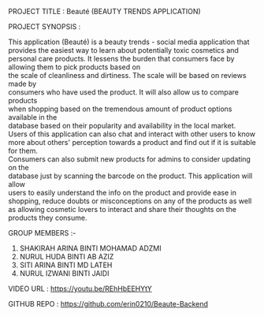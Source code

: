 PROJECT TITLE : Beauté  (BEAUTY TRENDS APPLICATION)

PROJECT SYNOPSIS :

This application (Beauté) is a beauty trends - social media application that provides 
the easiest way to learn about potentially toxic cosmetics and personal care products. 
It lessens the burden that consumers face by allowing them to pick products based on              
the scale of cleanliness and dirtiness. The scale will be based on reviews made by              
consumers who have used the product. It will also allow us to compare products              
when shopping based on the tremendous amount of product options available in the             
database based on their popularity and availability in the local market. 
Users of this application can also chat and interact with other users to know more
about others' perception towards a product and find out if it is suitable for them.            
Consumers can also submit new products for admins to consider updating on the              
database just by scanning the barcode on the product. This application will allow             
users to easily understand the info on the product and provide ease in shopping,
reduce doubts or misconceptions on any of the products as well as allowing cosmetic
lovers to interact and share their thoughts on the products they consume.

GROUP MEMBERS :-
1. SHAKIRAH ARINA BINTI MOHAMAD ADZMI
2. NURUL HUDA BINTI AB AZIZ
3. SITI ARINA BINTI MD LATEH
4. NURUL IZWANI BINTI JAIDI

VIDEO URL : https://youtu.be/REhHbEEHYtY

GITHUB REPO : https://github.com/erin0210/Beaute-Backend

